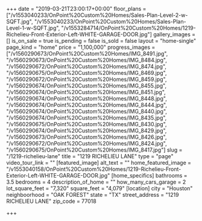 +++
date = "2019-03-21T23:00:17+00:00"
floor_plans = ["/v1553040233/OnPoint%20Custom%20Homes/Sales-Plan-Level-2-w-SQFT.jpg", "/v1553040233/OnPoint%20Custom%20Homes/Sales-Plan-Level-1-w-SQFT.jpg", "/v1553284714/OnPoint%20Custom%20Homes/1219-Richelieu-Front-Exterior-Left-WHITE-GARAGE-DOOR.jpg"]
gallery_images = []
is_on_sale = true
is_pending = false
is_sold = false
layout = "home-single"
page_kind = "home"
price = "1,100,000"
progress_images = ["/v1560290673/OnPoint%20Custom%20Homes/IMG_8491.jpg", "/v1560290673/OnPoint%20Custom%20Homes/IMG_8484.jpg", "/v1560290672/OnPoint%20Custom%20Homes/IMG_8474.jpg", "/v1560290675/OnPoint%20Custom%20Homes/IMG_8469.jpg", "/v1560290672/OnPoint%20Custom%20Homes/IMG_8459.jpg", "/v1560290674/OnPoint%20Custom%20Homes/IMG_8455.jpg", "/v1560290674/OnPoint%20Custom%20Homes/IMG_8451.jpg", "/v1560290674/OnPoint%20Custom%20Homes/IMG_8448.jpg", "/v1560290674/OnPoint%20Custom%20Homes/IMG_8444.jpg", "/v1560290674/OnPoint%20Custom%20Homes/IMG_8440.jpg", "/v1560290674/OnPoint%20Custom%20Homes/IMG_8435.jpg", "/v1560290675/OnPoint%20Custom%20Homes/IMG_8430.jpg", "/v1560290674/OnPoint%20Custom%20Homes/IMG_8429.jpg", "/v1560290673/OnPoint%20Custom%20Homes/IMG_8426.jpg", "/v1560290672/OnPoint%20Custom%20Homes/IMG_8424.jpg", "/v1560290675/OnPoint%20Custom%20Homes/IMG_8417.jpg"]
slug = "/1219-richelieu-lane"
title = "1219 RICHELIEU LANE"
type = "page"
video_tour_link = ""
[featured_image]
alt_text = ""
home_featured_image = "/v1553040158/OnPoint%20Custom%20Homes/1219-Richelieu-Front-Exterior-Left-WHITE-GARAGE-DOOR.jpg"
[home_specifics]
bathrooms = 3.5
bedrooms = 4
description_of_home = ""
how_many_cars_garage = 2
lot_square_feet = "7,320"
square_feet = "4,079"
[location]
city = "Houston"
neighboorhood = "OAK FOREST"
state = "TX"
street_address = "1219 RICHELIEU LANE"
zip_code = 77018

+++
